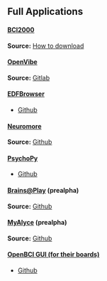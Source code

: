 ## Full Applications

#### [BCI2000](https://www.bci2000.org/mediawiki/index.php/Main_Page)
**Source:** [How to download](https://www.bci2000.org/mediawiki/index.php/Programming_Howto:Building_and_Customizing_BCI2000)

#### [OpenVibe](http://openvibe.inria.fr/)
**Source:** [Gitlab](https://gitlab.inria.fr/openvibe)

#### [EDFBrowser](https://www.teuniz.net/edfbrowser/)
- [Github](https://github.com/RTMilliken/EDFbrowser)

#### [Neuromore](https://www.neuromore.com/)
**Source:** [Github](https://github.com/neuromore/studio)

#### [PsychoPy](https://www.psychopy.org/)
- [Github](https://github.com/psychopy/psychopy)

#### [Brains@Play](https://app.brainsatplay.com) (prealpha)
**Source:** [Github](https://github.com/brainsatplay/brainsatplay)

#### [MyAlyce](https://app.myalyce.com) (prealpha)
**Source:** [Github](https://github.com/myalyce/myalyce)

#### [OpenBCI GUI (for their boards)](https://github.com/OpenBCI/OpenBCI_GUI)
- [Github](https://github.com/OpenBCI/OpenBCI_GUI)


